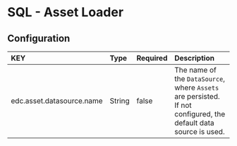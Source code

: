 # SQL - Asset Loader

## Configuration

| KEY                       | Type   | Required | Description                                                                                                     |
|:--------------------------|:-------|:---------|:----------------------------------------------------------------------------------------------------------------|
| edc.asset.datasource.name | String | false    | The name of the `DataSource`, where `Assets` are persisted. If not configured, the default data source is used. |
